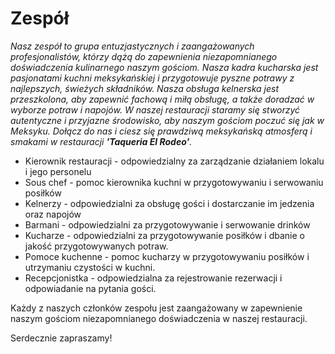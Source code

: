 # Zespół

*Nasz zespół to grupa entuzjastycznych i zaangażowanych profesjonalistów, którzy dążą do zapewnienia niezapomnianego doświadczenia kulinarnego naszym gościom. Nasza kadra kucharska jest pasjonatami kuchni meksykańskiej i przygotowuje pyszne potrawy z najlepszych, świeżych składników. Nasza obsługa kelnerska jest przeszkolona, aby zapewnić fachową i miłą obsługę, a także doradzać w wyborze potraw i napojów. W naszej restauracji staramy się stworzyć autentyczne i przyjazne środowisko, aby naszym gościom poczuć się jak w Meksyku. Dołącz do nas i ciesz się prawdziwą meksykańską atmosferą i smakami w restauracji **'Taqueria El Rodeo'**.*
  
  
- Kierownik restauracji - odpowiedzialny za zarządzanie działaniem lokalu i jego personelu  
- Sous chef - pomoc kierownika kuchni w przygotowywaniu i serwowaniu posiłków  
- Kelnerzy - odpowiedzialni za obsługę gości i dostarczanie im jedzenia oraz napojów  
- Barmani - odpowiedzialni za przygotowywanie i serwowanie drinków  
- Kucharze - odpowiedzialni za przygotowywanie posiłków i dbanie o jakość przygotowywanych potraw.  
- Pomoce kuchenne - pomoc kucharzy w przygotowywaniu posiłków i utrzymaniu czystości w kuchni.  
- Recepcjonistka - odpowiedzialna za rejestrowanie rezerwacji i odpowiadanie na pytania gości.  
  
  
Każdy z naszych członków zespołu jest zaangażowany w zapewnienie naszym gościom niezapomnianego doświadczenia w naszej restauracji.  
  
  Serdecznie zapraszamy!
